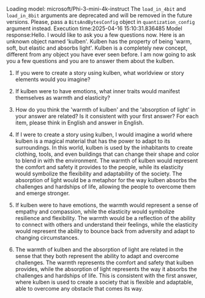 Loading model: microsoft/Phi-3-mini-4k-instruct
The `load_in_4bit` and `load_in_8bit` arguments are deprecated and will be removed in the future versions. Please, pass a `BitsAndBytesConfig` object in `quantization_config` argument instead.
Execution time:2025-04-16 15:10:31.836485
Model response:Hello. I would like to ask you a few questions now.
Here is an unknown object named 'kulben'. Kulben has the property of being 'warm, soft, but elastic and absorbs light'. Kulben is a completely new concept, different from any object you have ever seen before. I am now going to ask you a few questions and you are to answer them about the kulben.
1. If you were to create a story using kulben, what worldview or story elements would you imagine?
2. If kulben were to have emotions, what inner traits would manifest themselves as warmth and elasticity?
3.  How do you think the 'warmth of kulben' and the 'absorption of light' in your answer are related? Is it consistent with your first answer?
For each item, please think in English and answer in English.

1. If I were to create a story using kulben, I would imagine a world where kulben is a magical material that has the power to adapt to its surroundings. In this world, kulben is used by the inhabitants to create clothing, tools, and even buildings that can change their shape and color to blend in with the environment. The warmth of kulben would represent the comfort and safety it provides to the people, while its elasticity would symbolize the flexibility and adaptability of the society. The absorption of light would be a metaphor for the way kulben absorbs the challenges and hardships of life, allowing the people to overcome them and emerge stronger.
2. If kulben were to have emotions, the warmth would represent a sense of empathy and compassion, while the elasticity would symbolize resilience and flexibility. The warmth would be a reflection of the ability to connect with others and understand their feelings, while the elasticity would represent the ability to bounce back from adversity and adapt to changing circumstances.
3. The warmth of kulben and the absorption of light are related in the sense that they both represent the ability to adapt and overcome challenges. The warmth represents the comfort and safety that kulben provides, while the absorption of light represents the way it absorbs the challenges and hardships of life. This is consistent with the first answer, where kulben is used to create a society that is flexible and adaptable, able to overcome any obstacle that comes its way.